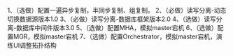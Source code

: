 1、（选做）配置一遍异步复制，半同步复制、组复制。
2、（必做）读写分离-动态切换数据源版本1.0
3、（必做）读写分离-数据库框架版本2.0
4、（选做）读写分离-数据库中间件版本3.0
5、（选做）配置MHA，模拟master宕机
6、（选做）配置MGR，模拟master宕机
7、（选做）配置Orchestrator，模拟master宕机，演练UI调整拓扑结构
